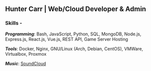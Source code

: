 ## Hunter Carr | Web/Cloud Developer & Admin

### Skills - 
***Programming***: Bash, JavaScript, Python, SQL, MongoDB, Node.js, Express.js, React.js, Vue.js, REST API, Game Server Hosting

***Tools***: Docker, Nginx, GNU/Linux (Arch, Debian, CentOS), VMWare, Virtualbox, Proxmox

***Music***: [SoundCloud](https://soundcloud.com/hxntercarr)
